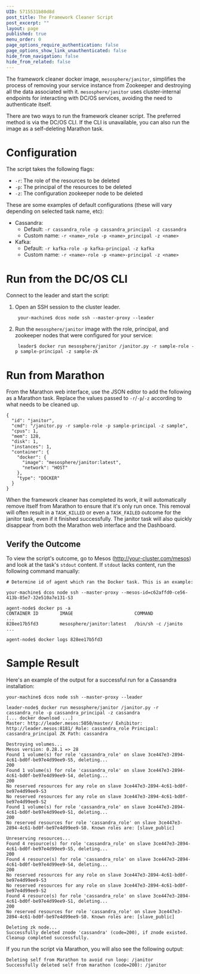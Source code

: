 ```yaml
---
UID: 5715531b80d8d
post_title: The Framework Cleaner Script
post_excerpt: ""
layout: page
published: true
menu_order: 0
page_options_require_authentication: false
page_options_show_link_unauthenticated: false
hide_from_navigation: false
hide_from_related: false
---
```

The framework cleaner docker image, `mesosphere/janitor`, simplifies the process of removing your service instance from Zookeeper and destroying all the data associated with it. `mesosphere/janitor` uses cluster-internal endpoints for interacting with DC/OS services, avoiding the need to authenticate itself.

There are two ways to run the framework cleaner script. The preferred method is via the DC/OS CLI. If the CLI is unavailable, you can also run the image as a self-deleting Marathon task.

# Configuration

The script takes the following flags:
* `-r`: The role of the resources to be deleted
* `-p`: The principal of the resources to be deleted
* `-z`: The configuration zookeeper node to be deleted

These are some examples of default configurations (these will vary depending on selected task name, etc):
* Cassandra:
    * Default: `-r cassandra_role -p cassandra_principal -z cassandra`
    * Custom name: `-r <name>_role -p <name>_principal -z <name>`
* Kafka:
    * Default: `-r kafka-role -p kafka-principal -z kafka`
    * Custom name: `-r <name>-role -p <name>-principal -z <name>`

# Run from the DC/OS CLI

Connect to the leader and start the script:

1. Open an SSH session to the cluster leader.

        your-machine$ dcos node ssh --master-proxy --leader

1. Run the `mesosphere/janitor` image with the role, principal, and zookeeper nodes that were configured for your service:

        leader$ docker run mesosphere/janitor /janitor.py -r sample-role -p sample-principal -z sample-zk

# Run from Marathon

From the Marathon web interface, use the JSON editor to add the following as a Marathon task. Replace the values passed to `-r`/`-p`/`-z` according to what needs to be cleaned up.

    {
      "id": "janitor",
      "cmd": "/janitor.py -r sample-role -p sample-principal -z sample",
      "cpus": 1,
      "mem": 128,
      "disk": 1,
      "instances": 1,
      "container": {
        "docker": {
          "image": "mesosphere/janitor:latest",
          "network": "HOST"
        },
        "type": "DOCKER"
      }
    }
    
When the framework cleaner has completed its work, it will automatically remove itself from Marathon to ensure that it's only run once. This removal will often result in a `TASK_KILLED` or even a `TASK_FAILED` outcome for the janitor task, even if it finished successfully. The janitor task will also quickly disappear from both the Marathon web interface and the Dashboard.

## Verify the Outcome

To view the script's outcome, go to Mesos (http://your-cluster.com/mesos) and look at the task's `stdout` content. If `stdout` lacks content, run the following command manually:

    # Determine id of agent which ran the Docker task. This is an example:
    
    your-machine$ dcos node ssh --master-proxy --mesos-id=c62affd0-ce56-413b-85e7-32e510a7e131-S3
    
    agent-node$ docker ps -a
    CONTAINER ID        IMAGE                       COMMAND             ...
    828ee17b5fd3        mesosphere/janitor:latest   /bin/sh -c /janito  ...
    
    agent-node$ docker logs 828ee17b5fd3
    
# Sample Result

Here's an example of the output for a successful run for a Cassandra installation:

    your-machine$ dcos node ssh --master-proxy --leader

    leader-node$ docker run mesosphere/janitor /janitor.py -r cassandra_role -p cassandra_principal -z cassandra
    [... docker download ...]
    Master: http://leader.mesos:5050/master/ Exhibitor: http://leader.mesos:8181/ Role: cassandra_role Principal: cassandra_principal ZK Path: cassandra
    
    Destroying volumes...
    Mesos version: 0.28.1 => 28
    Found 1 volume(s) for role 'cassandra_role' on slave 3ce447e3-2894-4c61-bd0f-be97e4d99ee9-S5, deleting...
    200 
    Found 1 volume(s) for role 'cassandra_role' on slave 3ce447e3-2894-4c61-bd0f-be97e4d99ee9-S4, deleting...
    200 
    No reserved resources for any role on slave 3ce447e3-2894-4c61-bd0f-be97e4d99ee9-S3
    No reserved resources for any role on slave 3ce447e3-2894-4c61-bd0f-be97e4d99ee9-S2
    Found 1 volume(s) for role 'cassandra_role' on slave 3ce447e3-2894-4c61-bd0f-be97e4d99ee9-S1, deleting...
    200 
    No reserved resources for role 'cassandra_role' on slave 3ce447e3-2894-4c61-bd0f-be97e4d99ee9-S0. Known roles are: [slave_public]
    
    Unreserving resources...
    Found 4 resource(s) for role 'cassandra_role' on slave 3ce447e3-2894-4c61-bd0f-be97e4d99ee9-S5, deleting...
    200 
    Found 4 resource(s) for role 'cassandra_role' on slave 3ce447e3-2894-4c61-bd0f-be97e4d99ee9-S4, deleting...
    200 
    No reserved resources for any role on slave 3ce447e3-2894-4c61-bd0f-be97e4d99ee9-S3
    No reserved resources for any role on slave 3ce447e3-2894-4c61-bd0f-be97e4d99ee9-S2
    Found 4 resource(s) for role 'cassandra_role' on slave 3ce447e3-2894-4c61-bd0f-be97e4d99ee9-S1, deleting...
    200 
    No reserved resources for role 'cassandra_role' on slave 3ce447e3-2894-4c61-bd0f-be97e4d99ee9-S0. Known roles are: [slave_public]
    
    Deleting zk node...
    Successfully deleted znode 'cassandra' (code=200), if znode existed.
    Cleanup completed successfully.

If you run the script via Marathon, you will also see the following output:

    Deleting self from Marathon to avoid run loop: /janitor
    Successfully deleted self from marathon (code=200): /janitor